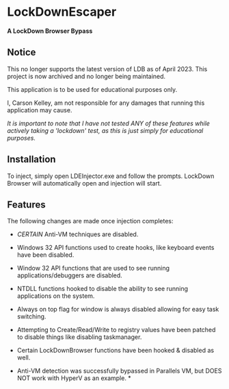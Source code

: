 # LockDownEscaper
__A LockDown Browser Bypass__

## Notice
This no longer supports the latest version of LDB as of April 2023. This project is now archived and no longer being maintained.

This application is to be used for educational purposes only.

I, Carson Kelley, am not responsible for any damages that running this application may cause.

*It is important to note that I have not tested ANY of these features while actively taking a 'lockdown' test, as this is just simply for educational purposes.*

## Installation
To inject, simply open LDEInjector.exe and follow the prompts. LockDown Browser will automatically open and injection will start.

## Features
The following changes are made once injection completes:

- *CERTAIN* Anti-VM techniques are disabled.

- Windows 32 API functions used to create hooks, like keyboard events have been disabled.

- Window 32 API functions that are used to see running applications/debuggers are disabled.

- NTDLL functions hooked to disable the ability to see running applications on the system.

- Always on top flag for window is always disabled allowing for easy task switching.

- Attempting to Create/Read/Write to registry values have been patched to disable things like disabling taskmanager.

- Certain LockDownBrowser functions have been hooked & disabled as well.

* Anti-VM detection was successfully bypassed in Parallels VM, but DOES NOT work with HyperV as an example. *
